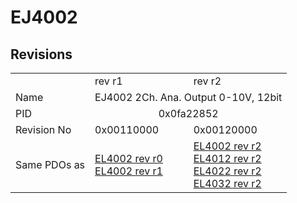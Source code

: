 # EJ4002

## Revisions
<table>
<tr>
<td></td>
<td>rev r1</td>
<td>rev r2</td>
</tr>
<tr>
<td>Name</td>
<td colspan=2 align="center">EJ4002 2Ch. Ana. Output 0-10V, 12bit</td>
</tr>
<tr>
<td>PID</td>
<td colspan=2 align="center">0x0fa22852</td>
</tr>
<tr>
<td>Revision No</td>
<td>0x00110000</td>
<td>0x00120000</td>
</tr>
<tr>
<td>Same PDOs as</td>
<td><a href="EL4002.md">EL4002 rev r0</a><br/><a href="EL4002.md">EL4002 rev r1</a></td>
<td><a href="EL4002.md">EL4002 rev r2</a><br/><a href="EL4012.md">EL4012 rev r2</a><br/><a href="EL4022.md">EL4022 rev r2</a><br/><a href="EL4032.md">EL4032 rev r2</a></td>
</tr>
</table>
